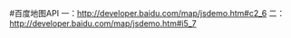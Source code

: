 #百度地图API
一：http://developer.baidu.com/map/jsdemo.htm#c2_6
二：http://developer.baidu.com/map/jsdemo.htm#i5_7